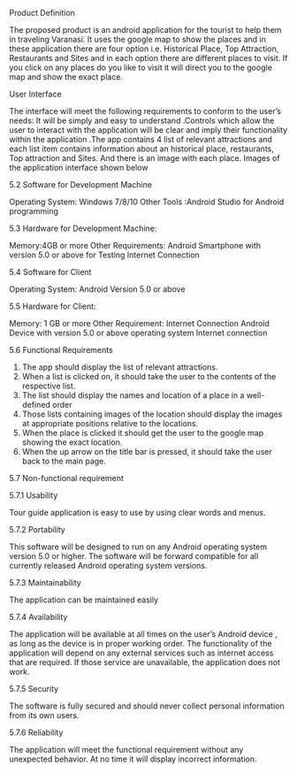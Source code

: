 Product Definition

The proposed product is an android application for the tourist to help them in traveling Varanasi. It uses the google map to show the places and in these application there are four option i.e. Historical Place, Top Attraction, Restaurants and Sites and in each option there are different places to visit. If you click on any places do you like to visit it will direct you to the google map and show the exact place.



User Interface

The interface will meet the following requirements to conform to the user’s needs:
It will be simply and easy to understand .Controls which allow the user to interact with the application will be clear and imply their functionality within the application .The app contains 4 list of relevant attractions and each list item contains information about an historical place, restaurants, Top attraction and Sites. And there is an image with each place.
Images of the application interface shown below
   




5.2 Software for Development Machine 

Operating System: Windows 7/8/10
Other Tools :Android Studio for Android programming

5.3 Hardware for Development Machine:

Memory:4GB or more
Other Requirements: Android Smartphone with version 5.0 or above for Testing
Internet Connection

5.4 Software for Client 

Operating System: Android Version 5.0 or above

5.5 Hardware for Client:

Memory: 1 GB or more
Other Requirement: Internet Connection 
Android Device with version 5.0 or above operating system 
Internet connection


5.6 Functional Requirements 

1. The app should display the list of relevant attractions.
2. When a list is clicked on, it should take the user to the contents of the respective list.
3. The list should display the names and location of a place in a well-defined order
4. Those lists containing images of the location should display the images at appropriate      positions relative to the locations.
5. When the place is clicked it should get the user to the google map showing the exact location.
6. When the up arrow on the title bar is pressed, it should take the user back to the main page.



5.7 Non-functional requirement

5.7.1 Usability 

Tour guide application is easy to use by using clear words and menus.

5.7.2 Portability 

This software will be designed to run on any Android operating system version 5.0 or higher. The software will be forward compatible for all currently released Android operating system versions.

5.7.3 Maintainability 

The application can be maintained easily

 5.7.4 Availability 
 
The application will be available at all times on the user’s Android device , as long as the device is in proper working order. The functionality of the application will depend on any external services such as internet access that are required. If those service are unavailable, the application does not work. 

5.7.5 Security

The software is fully secured and should never collect personal information from its own users.

5.7.6 Reliability

The application will meet the functional requirement without any unexpected behavior. At no time it will display incorrect information.



